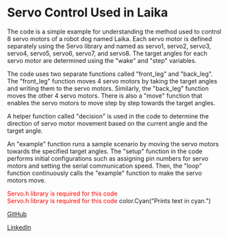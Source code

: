 # Servo Control Used in Laika
The code is a simple example for understanding the method used to control 8 servo motors of a robot dog named Laika. Each servo motor is defined separately using the Servo library and named as servo1, servo2, servo3, servo4, servo5, servo6, servo7, and servo8. The target angles for each servo motor are determined using the "wake" and "step" variables.

The code uses two separate functions called "front_leg" and "back_leg". The "front_leg" function moves 4 servo motors by taking the target angles and writing them to the servo motors. Similarly, the "back_leg" function moves the other 4 servo motors. There is also a "move" function that enables the servo motors to move step by step towards the target angles.

A helper function called "decision" is used in the code to determine the direction of servo motor movement based on the current angle and the target angle.

An "example" function runs a sample scenario by moving the servo motors towards the specified target angles. The "setup" function in the code performs initial configurations such as assigning pin numbers for servo motors and setting the serial communication speed. Then, the "loop" function continuously calls the "example" function to make the servo motors move.


<div style="color:red;">Servo.h library is required for this code</div>
<font color="red">Servo.h library is required for this code</font>
color.Cyan("Prints text in cyan.")

[GitHub](https://github.com/MEkrembedir) 

[LinkedIn](https://www.linkedin.com/in/mekrembedir)
